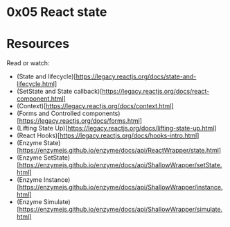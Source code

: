 # 0x05 React state

# Resources
Read or watch:

- (State and lifecycle)[https://legacy.reactjs.org/docs/state-and-lifecycle.html]
- (SetState and State callback)[https://legacy.reactjs.org/docs/react-component.html]
- (Context)[https://legacy.reactjs.org/docs/context.html]
- (Forms and Controlled components)[https://legacy.reactjs.org/docs/forms.html]
- (Lifting State Up)[https://legacy.reactjs.org/docs/lifting-state-up.html]
- (React Hooks)[https://legacy.reactjs.org/docs/hooks-intro.html]
- (Enzyme State)[https://enzymejs.github.io/enzyme/docs/api/ReactWrapper/state.html]
- (Enzyme SetState)[https://enzymejs.github.io/enzyme/docs/api/ShallowWrapper/setState.html]
- (Enzyme Instance)[https://enzymejs.github.io/enzyme/docs/api/ShallowWrapper/instance.html]
- (Enzyme Simulate)[https://enzymejs.github.io/enzyme/docs/api/ShallowWrapper/simulate.html]
